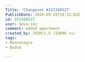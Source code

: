 ```yaml
---
Title: 'Changeset #157268527'
PublishDate: 2024-09-29T19:31:02Z
id: 157268527
user: Seva-snz
comment: added apartment
created_by: JOSM/1.5 (19096 ru)
tags:
- Montenegro
- Budva

---
```

